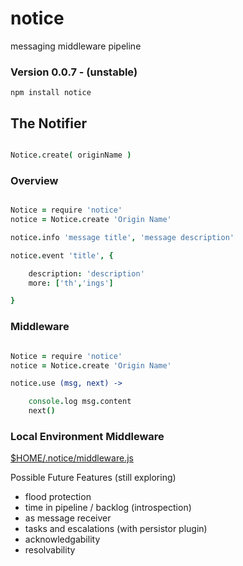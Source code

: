 notice
======

messaging middleware pipeline

### Version 0.0.7 - (unstable)

`npm install notice`


The Notifier
------------

```coffee

Notice.create( originName )

```

### Overview

```coffee

Notice = require 'notice'
notice = Notice.create 'Origin Name'

notice.info 'message title', 'message description'

notice.event 'title', {

    description: 'description'
    more: ['th','ings']

}

```

### Middleware


```coffee

Notice = require 'notice'
notice = Notice.create 'Origin Name'

notice.use (msg, next) -> 

    console.log msg.content
    next()

```


### Local Environment Middleware


[$HOME/.notice/middleware.js](https://github.com/nomilous/notice/blob/master/.notice/middleware.js)





Possible Future Features (still exploring)

* flood protection
* time in pipeline / backlog (introspection)
* as message receiver
* tasks and escalations (with persistor plugin)
* acknowledgability
* resolvability

